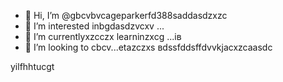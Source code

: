 - 👋 Hi, I’m @gbcvbvcageparkerfd388saddasdzxzc
- 👀 I’m interested inbgdasdzvcxv ...
- 🌱 I’m currentlyxzcczx learninzxcg ...ів
- 💞️ I’m looking to cbcv...etazczxs
вdssfddsffdvvkjacxzcaasdc
<!---zxcxzcпмbcvbcvbcv
gagep,/rker388/gaczxcx `README.md` (cxzthis file) appears on your GitHub prafgofile.
You can click the Preview link to take a look at your changes.іва
--->
yilfhhtucgt

